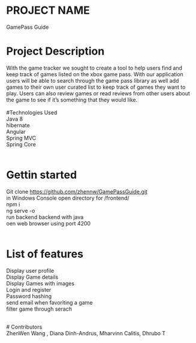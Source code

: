# PROJECT NAME <br />
GamePass Guide <br />

# Project Description <br />
With the game tracker we sought to create a tool to help users find and keep track of games listed on the xbox game pass. With our application users will be able to search through the game pass library as well add games to their own user curated list to keep track of games they want to play. Users can also review games or read reviews from other users about the game to see if it’s something that they would like.
<br />
<br />
#Technologies Used<br />
Java 8 <br />
hibernate <br />
Angular <br />
Spring MVC <br />
Spring Core <br />
<br />
# Gettin started <br />
Git clone https://github.com/zhennw/GamePassGuide.git <br />
in Windows Console open directory for /frontend/  <br />
npm i   <br />
ng serve -o  <br />
run backend backend with java  <br />
oen web browser using port 4200  <br />
<br />
# List of features 
Display user profile <br />
Display Game details <br />
Display Games with images <br />
Login and register <br />
Password hashing <br />
send email when favoriting a game <br />
filter game through serach <br />

<br />
# Contributors<br />
ZhenWen Wang , Diana Dinh-Andrus, Mharvinn Calitis,  Dhrubo T
